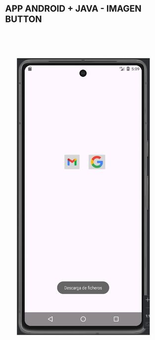 # APP ANDROID + JAVA -  IMAGEN BUTTON

<br>
 <h1 align="center">
  <br>
  <img src="https://github.com/IvBanzaga/ImagenButton/blob/master/img/captura.png" alt="Android Studio">
  <br>
  <br>
</h1>
<br>
<br>

<ol>
  <!--<li><a href="https://dbdocs.io/ivan.cpweb/urbanManager" target="_blank">Documentación Base de datos de UrbanManager</a></li>-->
</ol>

<br>
<p>
 </p>
<br>
